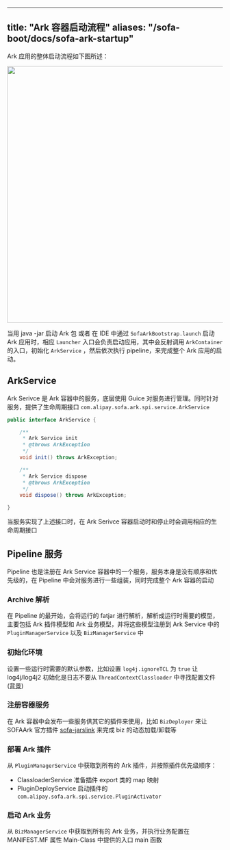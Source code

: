 
---
title: "Ark 容器启动流程"
aliases: "/sofa-boot/docs/sofa-ark-startup"
---


Ark 应用的整体启动流程如下图所述：

<image src="https://user-images.githubusercontent.com/7148759/49442454-86cdec00-f804-11e8-8298-4f6165631298.png" width="600"/>

当用 java -jar 启动 Ark 包 或者 在 IDE 中通过 `SofaArkBootstrap.launch` 启动 Ark 应用时，相应 `Launcher` 入口会负责启动应用，其中会反射调用 `ArkContainer` 的入口，初始化 `ArkService` ，然后依次执行 pipeline，来完成整个 Ark 应用的启动。

## ArkService

Ark Serivce 是 Ark 容器中的服务，底层使用 Guice 对服务进行管理。同时针对服务，提供了生命周期接口 `com.alipay.sofa.ark.spi.service.ArkService`

```java
public interface ArkService {

    /**
     * Ark Service init
     * @throws ArkException
     */
    void init() throws ArkException;

    /**
     * Ark Service dispose
     * @throws ArkException
     */
    void dispose() throws ArkException;

}
```

当服务实现了上述接口时，在 Ark Serivce 容器启动时和停止时会调用相应的生命周期接口

## Pipeline 服务

Pipeline 也是注册在 Ark Service 容器中的一个服务，服务本身是没有顺序和优先级的，在 Pipeline 中会对服务进行一些组装，同时完成整个 Ark 容器的启动

### Archive 解析

在 Pipeline 的最开始，会将运行的 fatjar 进行解析，解析成运行时需要的模型，主要包括 Ark 插件模型和 Ark 业务模型，并将这些模型注册到 Ark Service 中的 `PluginManagerService` 以及 `BizManagerService` 中

### 初始化环境

设置一些运行时需要的默认参数，比如设置 `log4j.ignoreTCL` 为 `true` 让 log4j/log4j2 初始化是日志不要从 `ThreadContextClassloader` 中寻找配置文件([背景](https://github.com/sofastack/sofa-ark/issues/57))

### 注册容器服务

在 Ark 容器中会发布一些服务供其它的插件来使用，比如 `BizDeployer` 来让 SOFAArk 官方插件 [sofa-jarslink](https://github.com/sofastack/sofa-jarslink) 来完成 biz 的动态加载/卸载等


### 部署 Ark 插件
从 `PluginManagerService` 中获取到所有的 Ark 插件，并按照插件优先级顺序：
* ClassloaderService 准备插件 export 类的 map 映射
* PluginDeployService 启动插件的 `com.alipay.sofa.ark.spi.service.PluginActivator`


### 启动 Ark 业务
从 `BizManagerService` 中获取到所有的 Ark 业务，并执行业务配置在 MANIFEST.MF 属性 Main-Class 中提供的入口 main 函数
